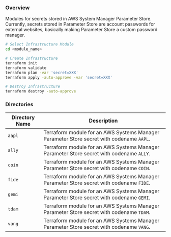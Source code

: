 ### Overview

Modules for secrets stored in AWS System Manager Parameter Store.  Currently, secrets stored in Parameter Store are 
account passwords for external websites, basically making Parameter Store a custom password manager.

```bash
# Select Infrastructure Module
cd <module_name>

# Create Infrastructure
terraform init
terraform validate
terraform plan -var 'secret=XXX'
terraform apply -auto-approve -var 'secret=XXX'

# Destroy Infrastructure
terraform destroy -auto-approve
```

### Directories

| Directory Name    | Description                                                                                |
|-------------------|--------------------------------------------------------------------------------------------|
| `aapl`            | Terraform module for an AWS Systems Manager Parameter Store secret with codename `AAPL`.   |
| `ally`            | Terraform module for an AWS Systems Manager Parameter Store secret with codename `ALLY`.   |
| `coin`            | Terraform module for an AWS Systems Manager Parameter Store secret with codename `COIN`.   |
| `fide`            | Terraform module for an AWS Systems Manager Parameter Store secret with codename `FIDE`.   |
| `gemi`            | Terraform module for an AWS Systems Manager Parameter Store secret with codename `GEMI`.   |
| `tdam`            | Terraform module for an AWS Systems Manager Parameter Store secret with codename `TDAM`.   |
| `vang`            | Terraform module for an AWS Systems Manager Parameter Store secret with codename `VANG`.   |